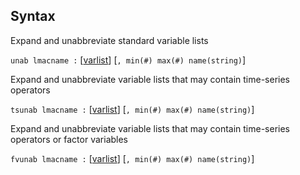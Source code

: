 ## Syntax

Expand and unabbreviate standard variable lists

`unab lmacname :`
\[[varlist](http://www.stata.com/help.cgi?varlist)\]
\[`, min(#) max(#) name(string)`\]

Expand and unabbreviate variable lists that may contain time-series
operators

`tsunab lmacname :`
\[[varlist](http://www.stata.com/help.cgi?varlist)\]
\[`, min(#) max(#) name(string)`\]

Expand and unabbreviate variable lists that may contain time-series
operators or factor variables

`fvunab lmacname :`
\[[varlist](http://www.stata.com/help.cgi?varlist)\]
\[`, min(#) max(#) name(string)`\]
